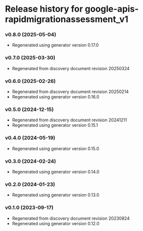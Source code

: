 # Release history for google-apis-rapidmigrationassessment_v1

### v0.8.0 (2025-05-04)

* Regenerated using generator version 0.17.0

### v0.7.0 (2025-03-30)

* Regenerated from discovery document revision 20250324

### v0.6.0 (2025-02-26)

* Regenerated from discovery document revision 20250214
* Regenerated using generator version 0.16.0

### v0.5.0 (2024-12-15)

* Regenerated from discovery document revision 20241211
* Regenerated using generator version 0.15.1

### v0.4.0 (2024-05-19)

* Regenerated using generator version 0.15.0

### v0.3.0 (2024-02-24)

* Regenerated using generator version 0.14.0

### v0.2.0 (2024-01-23)

* Regenerated using generator version 0.13.0

### v0.1.0 (2023-09-17)

* Regenerated from discovery document revision 20230824
* Regenerated using generator version 0.12.0

